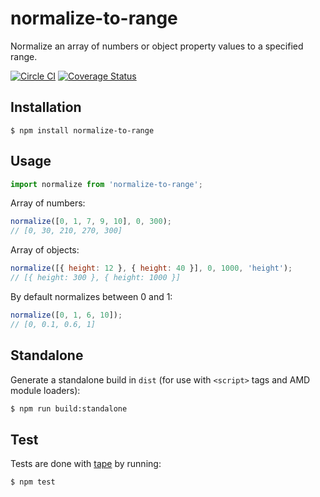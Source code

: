 # normalize-to-range

Normalize an array of numbers or object property values to a specified range.

[![Circle CI](https://circleci.com/gh/zakangelle/normalize-to-range/tree/master.svg?style=shield)](https://circleci.com/gh/zakangelle/normalize-to-range/tree/master) [![Coverage Status](https://img.shields.io/coveralls/zakangelle/normalize-to-range.svg)](https://coveralls.io/github/zakangelle/normalize-to-range?branch=master)

## Installation

```
$ npm install normalize-to-range
```

## Usage

```js
import normalize from 'normalize-to-range';
```

Array of numbers:

```js
normalize([0, 1, 7, 9, 10], 0, 300);
// [0, 30, 210, 270, 300]
```

Array of objects:

```js
normalize([{ height: 12 }, { height: 40 }], 0, 1000, 'height');
// [{ height: 300 }, { height: 1000 }]
```

By default normalizes between 0 and 1:

```js
normalize([0, 1, 6, 10]);
// [0, 0.1, 0.6, 1]
```

## Standalone

Generate a standalone build in `dist` (for use with `<script>` tags and AMD module loaders):

```sh
$ npm run build:standalone
```

## Test
Tests are done with [tape](https://github.com/substack/tape) by running:

```
$ npm test
```
